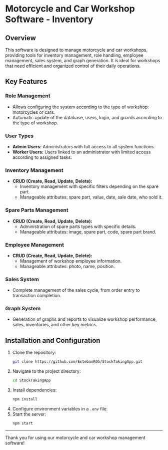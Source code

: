 # Motorcycle and Car Workshop Software - Inventory

## Overview

This software is designed to manage motorcycle and car workshops, providing tools for inventory management, role handling, employee management, sales system, and graph generation. It is ideal for workshops that need efficient and organized control of their daily operations.

## Key Features

### Role Management

- Allows configuring the system according to the type of workshop: motorcycles or cars.
- Automatic update of the database, users, login, and guards according to the type of workshop.

### User Types

- **Admin Users:** Administrators with full access to all system functions.
- **Worker Users:** Users linked to an administrator with limited access according to assigned tasks.

### Inventory Management

- **CRUD (Create, Read, Update, Delete):** 
  - Inventory management with specific filters depending on the spare part.
  - Manageable attributes: spare part, value, date, sale date, who sold it.

### Spare Parts Management

- **CRUD (Create, Read, Update, Delete):**
  - Administration of spare parts types with specific details.
  - Manageable attributes: image, spare part, code, spare part brand.

### Employee Management

- **CRUD (Create, Read, Update, Delete):**
  - Management of workshop employee information.
  - Manageable attributes: photo, name, position.

### Sales System

- Complete management of the sales cycle, from order entry to transaction completion.

### Graph System

- Generation of graphs and reports to visualize workshop performance, sales, inventories, and other key metrics.

## Installation and Configuration

1. Clone the repository:
   ```bash
   git clone https://github.com/EstebanR05/StockTakingApp.git
   ```
2. Navigate to the project directory:
   ```bash
   cd StockTakingApp
   ```
3. Install dependencies:
   ```bash
   npm install
   ```
4. Configure environment variables in a `.env` file.
5. Start the server:
   ```bash
   npm start
   ```

---

Thank you for using our motorcycle and car workshop management software!